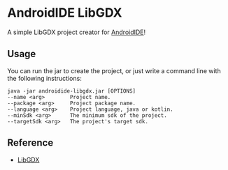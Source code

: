 # AndroidIDE LibGDX

A simple LibGDX project creator for [AndroidIDE](https://github.com/AndroidIDEOfficial/AndroidIDE)!

## Usage

You can run the jar to create the project, or just write a command line with the following instructions: 

```
java -jar androidide-libgdx.jar [OPTIONS]
--name <arg>        Project name.
--package <arg>     Project package name.
--language <arg>    Project language, java or kotlin.
--minSdk <arg>      The minimum sdk of the project.
--targetSdk <arg>   The project's target sdk.
```

## Reference  
- [LibGDX](https://github.com/libgdx/libgdx)
